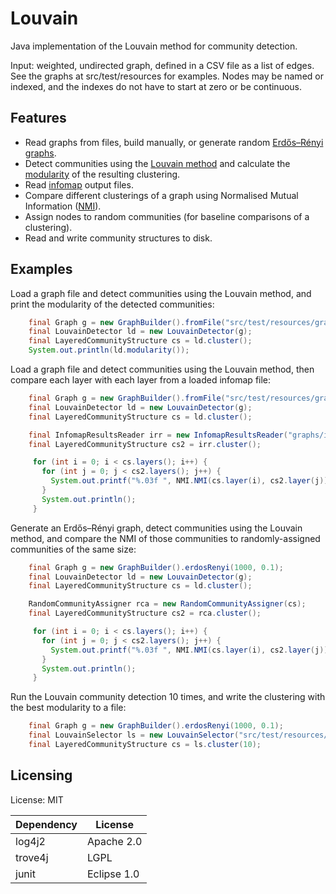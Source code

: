 # Louvain

Java implementation of the Louvain method for community detection.  

Input: weighted, undirected graph, defined in a CSV file as a list of edges.  See the graphs at src/test/resources for examples.  Nodes may be named or indexed, and the indexes do not have to start at zero or be continuous.

## Features

* Read graphs from files, build manually, or generate random [Erdős–Rényi graphs](https://en.wikipedia.org/wiki/Erd%C5%91s%E2%80%93R%C3%A9nyi_model).
* Detect communities using the [Louvain method](https://en.wikipedia.org/wiki/Louvain_modularity) and calculate the [modularity](https://en.wikipedia.org/wiki/Modularity_(networks)) of the resulting clustering.
* Read [infomap](https://www.mapequation.org/) output files.
* Compare different clusterings of a graph using Normalised Mutual Information ([NMI](https://en.wikipedia.org/wiki/Mutual_information)).
* Assign nodes to random communities (for baseline comparisons of a clustering).
* Read and write community structures to disk.

## Examples

Load a graph file and detect communities using the Louvain method, and print the modularity of the detected communities:
```java
    final Graph g = new GraphBuilder().fromFile("src/test/resources/graphs/arxiv.txt", true);
    final LouvainDetector ld = new LouvainDetector(g);
    final LayeredCommunityStructure cs = ld.cluster();
    System.out.println(ld.modularity());
```

Load a graph file and detect communities using the Louvain method, then compare each layer with each layer from a loaded infomap file:
```java
    final Graph g = new GraphBuilder().fromFile("src/test/resources/graphs/arxiv.txt", true);
    final LouvainDetector ld = new LouvainDetector(g);
    final LayeredCommunityStructure cs = ld.cluster();

    final InfomapResultsReader irr = new InfomapResultsReader("graphs/infomap.tree");
    final LayeredCommunityStructure cs2 = irr.cluster();

     for (int i = 0; i < cs.layers(); i++) {
       for (int j = 0; j < cs2.layers(); j++) {
         System.out.printf("%.03f ", NMI.NMI(cs.layer(i), cs2.layer(j)));
       }
       System.out.println();
     }
```

Generate an Erdős–Rényi graph, detect communities using the Louvain method, and compare the NMI of those communities to randomly-assigned communities of the same size:
```java
    final Graph g = new GraphBuilder().erdosRenyi(1000, 0.1);
    final LouvainDetector ld = new LouvainDetector(g);
    final LayeredCommunityStructure cs = ld.cluster();

    RandomCommunityAssigner rca = new RandomCommunityAssigner(cs);
    final LayeredCommunityStructure cs2 = rca.cluster();

     for (int i = 0; i < cs.layers(); i++) {
       for (int j = 0; j < cs2.layers(); j++) {
         System.out.printf("%.03f ", NMI.NMI(cs.layer(i), cs2.layer(j)));
       }
       System.out.println();
     }
```

Run the Louvain community detection 10 times, and write the clustering with the best modularity to a file:
```java
    final Graph g = new GraphBuilder().erdosRenyi(1000, 0.1);
    final LouvainSelector ls = new LouvainSelector("src/test/resources/graphs/arxiv.txt", "out.csv");
    final LayeredCommunityStructure cs = ls.cluster(10);
```

## Licensing

License: MIT

| Dependency  | License |
| ------------- | ------------- |
| log4j2  | Apache 2.0  |
| trove4j  | LGPL  |
| junit  | Eclipse 1.0  |
